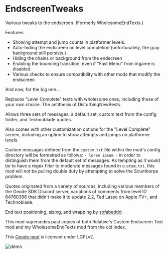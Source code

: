 # EndscreenTweaks

Various tweaks to the endscreen. (Formerly WholesomeEndTexts.)

Features:
* Showing attempt and jump counts in platformer levels.
* Auto-hiding the endscreen on level completion (unfortunately, the gray background still persists.)
* Hiding the chains or background from the endscreen
* Enabling the bouncing transition, even if "Fast Menu" from ingame is disabled.
* Various checks to ensure compatibility with other mods that modify the endscreen

And now, for the big one...

Replaces "Level Complete" texts with wholesome ones, including those of your own choice. The antithesis of DisturbingNewBests.

Allows three sets of messages: a default set, custom text from the config folder, and Technoblade quotes.

Also comes with other customization options for the "Level Complete" screen, including an option to show attempts and jumps on platformer levels.

Custom messages defined from the `custom.txt` file within the mod's config directory will be formatted as follows: `- lorem ipsum -` in order to distinguish them from the default set of messages. As tempting as it would be to have a regex filter to moderate messages found in `custom.txt`, this mod will not be pulling double duty by attempting to solve the Scunthorpe problem.

Quotes originated from a variety of sources, including various members of the Geode SDK Discord server, variations of comments from level ID 64760396 that didn't make it to update 2.2, Ted Lasso on Apple TV+, and Technoblade.

End text positioning, sizing, and wrapping by [sofabeddd](https://gdbrowser.com/u/7976112).

This mod supersedes past copies of both Relative's Custom Endscreen Text mod and my WholesomeEndTexts mod from the old index.

This [Geode mod](https://geode-sdk.org) is licensed under LGPLv2.

![demo](https://github.com/RayDeeUx/EndscreenTweaks/blob/main/demoOne.png)